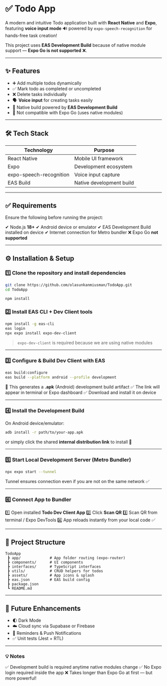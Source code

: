# ✅ Todo App

A modern and intuitive Todo application built with **React Native** and **Expo**, featuring **voice input mode** 🔊 powered by `expo-speech-recognition` for hands-free task creation!

This project uses **EAS Development Build** because of native module support — **Expo Go is not supported** ❌.

---

## ✨ Features

* ➕ Add multiple todos dynamically 
* ✅ Mark todo as completed or uncompleted
* ❌ Delete tasks individually
* 🗣️ **Voice input** for creating tasks easily
* 📱 Native build powered by **EAS Development Build**
* 🚫 Not compatible with Expo Go (uses native modules)

---

## 🛠️ Tech Stack

| Technology              | Purpose                  |
| ----------------------- | ------------------------ |
| React Native            | Mobile UI framework      |
| Expo                    | Development ecosystem    |
| expo-speech-recognition | Voice input capture      |
| EAS Build               | Native development build |

---

## ✅ Requirements

Ensure the following before running the project:

✔ Node.js **18+**
✔ Android device or emulator
✔ EAS Development Build installed on device
✔ Internet connection for Metro bundler
❌ Expo Go **not supported**

---

## ⚙️ Installation & Setup

### 1️⃣ Clone the repository and install dependencies

```sh
git clone https://github.com/olasunkanmiusman/TodoApp.git
cd TodoApp

npm install
```

### 2️⃣ Install EAS CLI + Dev Client tools

```sh
npm install -g eas-cli
eas login
npx expo install expo-dev-client
```

> `expo-dev-client` is required because we are using native modules

---

### 3️⃣ Configure & Build Dev Client with EAS

```sh
eas build:configure
eas build --platform android --profile development
```

📌 This generates a **.apk** (Android) development build artifact
✅ The link will appear in terminal or Expo dashboard
✅ Download and install it on device

---

### 4️⃣ Install the Development Build

On Android device/emulator:

```sh
adb install -r path/to/your-app.apk
```

or simply click the shared **internal distribution link** to install 📲

---

### 5️⃣ Start Local Development Server (Metro Bundler)

```sh
npx expo start --tunnel
```

Tunnel ensures connection even if you are not on the same network ✅

---

### 6️⃣ Connect App to Bundler

1️⃣ Open installed **Todo Dev Client App**
2️⃣ Click **Scan QR**
3️⃣ Scan QR from terminal / Expo DevTools
4️⃣ App reloads instantly from your local code ✅

---

## 📂 Project Structure

```
TodoApp
 ┣ app/             # App folder routing (expo-router)
 ┣ components/      # UI components
 ┣ interfaces/      # TypeScript interfaces
 ┣ utils/           # CRUD helpers for todos
 ┣ assets/          # App icons & splash
 ┣ eas.json         # EAS build config
 ┣ package.json
 ┗ README.md
```

---

## 🚀 Future Enhancements

* 🌓 Dark Mode
* ☁️ Cloud sync via Supabase or Firebase
* 🔔 Reminders & Push Notifications
* ✅ Unit tests (Jest + RTL)

---

### 💡 Notes

✅ Development build is required anytime native modules change
✅ No Expo login required inside the app
❌ Takes longer than Expo Go at first — but more powerful!